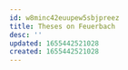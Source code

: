 ```yaml
---
id: w8minc42euupew5sbjpreez
title: Theses on Feuerbach
desc: ''
updated: 1655442521028
created: 1655442521028
---
```


